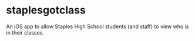 # staplesgotclass
An iOS app to allow Staples High School students (and staff) to view who is in their classes.
